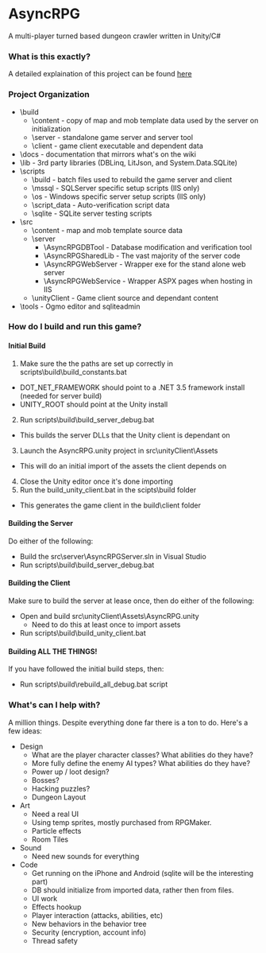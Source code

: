 AsyncRPG
========

A multi-player turned based dungeon crawler written in Unity/C#

### What is this exactly?
A detailed explaination of this project can be found [here](http://brendanwalker.github.io/AsyncRPG/)

### Project Organization
* \build  
  * \content - copy of map and mob template data used by the server on initialization  
  * \server - standalone game server and server tool  
  * \client - game client executable and dependent data 
* \docs - documentation that mirrors what's on the wiki  
* \lib - 3rd party libraries (DBLinq, LitJson, and System.Data.SQLite)  
* \scripts  
  * \build - batch files used to rebuild the game server and client  
  * \mssql - SQLServer specific setup scripts (IIS only)  
  * \os - Windows specific server setup scripts (IIS only)  
  * \script_data - Auto-verification script data  
  * \sqlite - SQLite server testing scripts  
* \src  
  * \content - map and mob template source data  
  * \server  
    * \AsyncRPGDBTool - Database modification and verification tool  
    * \AsyncRPGSharedLib - The vast majority of the server code  
    * \AsyncRPGWebServer - Wrapper exe for the stand alone web server  
    * \AsyncRPGWebService - Wrapper ASPX pages when hosting in IIS  
  * \unityClient - Game client source and dependant content  
* \tools - Ogmo editor and sqliteadmin
 
### How do I build and run this game?

#### Initial Build
1. Make sure the the paths are set up correctly in scripts\build\build_constants.bat
  * DOT_NET_FRAMEWORK should point to a .NET 3.5 framework install (needed for server build)  
  * UNITY_ROOT should point at the Unity install  
2. Run scripts\build\build_server_debug.bat
  * This builds the server DLLs that the Unity client is dependant on  
3. Launch the AsyncRPG.unity project in src\unityClient\Assets  
  * This will do an initial import of the assets the client depends on  
4. Close the Unity editor once it's done importing  
5. Run the build_unity_client.bat in the scipts\build folder  
  * This generates the game client in the build\client folder   

#### Building the Server 
Do either of the following:
* Build the src\server\AsyncRPGServer.sln in Visual Studio 
* Run scripts\build\build_server_debug.bat

#### Building the Client
Make sure to build the server at lease once, then do either of the following:
* Open and build src\unityClient\Assets\AsyncRPG.unity  
  * Need to do this at least once to import assets  
* Run scripts\build\build_unity_client.bat  

#### Building ALL THE THINGS!
If you have followed the initial build steps, then: 
* Run scripts\build\rebuild_all_debug.bat script

### What's can I help with?
A million things. Despite everything done far there is a ton to do. Here's a few ideas:
* Design  
  * What are the player character classes? What abilities do they have?  
  * More fully define the enemy AI types? What abilities do they have?  
  * Power up / loot design?  
  * Bosses?  
  * Hacking puzzles?  
  * Dungeon Layout  
* Art
  * Need a real UI  
  * Using temp sprites, mostly purchased from RPGMaker.  
  * Particle effects  
  * Room Tiles  
* Sound  
  * Need new sounds for everything  
* Code  
  * Get running on the iPhone and Android (sqlite will be the interesting part)  
  * DB should initialize from imported data, rather then from files.  
  * UI work  
  * Effects hookup  
  * Player interaction (attacks, abilities, etc)  
  * New behaviors in the behavior tree  
  * Security (encryption, account info)  
  * Thread safety  
